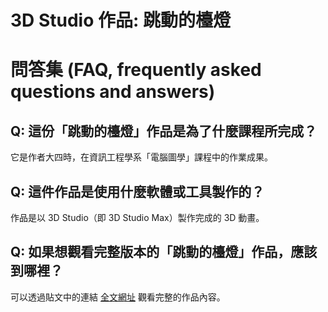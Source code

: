 # 3D Studio 作品: 跳動的檯燈

# 問答集 (FAQ, frequently asked questions and answers)

## Q: 這份「跳動的檯燈」作品是為了什麼課程所完成？
它是作者大四時，在資訊工程學系「電腦圖學」課程中的作業成果。

## Q: 這件作品是使用什麼軟體或工具製作的？
作品是以 3D Studio（即 3D Studio Max）製作完成的 3D 動畫。

## Q: 如果想觀看完整版本的「跳動的檯燈」作品，應該到哪裡？
可以透過貼文中的連結 [全文網址](/wp-content/be-files/articles/195.aspx) 觀看完整的作品內容。